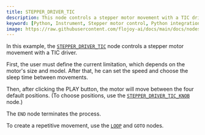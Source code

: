 ```yaml
---
title: STEPPER_DRIVER_TIC
description: This node controls a stepper motor movement with a TIC driver. The user defines the speed and the sleep time between movements.
keyword: [Python, Instrument, Stepper motor control, Python integration with stepper driver, Motion control and automation, Python"-"based stepper motor control, Stepper motor driver integration, Accurate motor movement with Python, Enhance motion control with Python, Streamline motor automation, Precise motor control using Python, Python control of stepper driver TIC]
image: https://raw.githubusercontent.com/flojoy-ai/docs/main/docs/nodes/INSTRUMENTS/STEPPER_MOTOR/STEPPER_DRIVER_TIC/examples/EX1/output.jpeg
---
```


In this example, the [`STEPPER_DRIVER_TIC`](https://github.com/flojoy-io/nodes/blob/main/INSTRUMENTS/STEPPER_MOTOR/STEPPER_DRIVER_TIC/STEPPER_DRIVER_TIC.py) node controls a stepper motor movement with a TIC driver.

First, the user must define the current limitation, which depends on the motor's size and model.
After that, he can set the speed and choose the sleep time between movements.

Then, after clicking the PLAY button, the motor will move between the four default positions. (To choose positions, use the [`STEPPER_DRIVER_TIC_KNOB`](https://github.com/flojoy-io/nodes/blob/main/INSTRUMENTS/STEPPER_MOTOR/STEPPER_DRIVER_TIC_KNOB/STEPPER_DRIVER_TIC_KNOB.py) node.)

The `END` node terminates the process.

To create a repetitive movement, use the [`LOOP`](https://github.com/flojoy-io/nodes/blob/main/LOGIC_GATES/LOOPS/LOOP/LOOP.py) and `GOTO` nodes.
